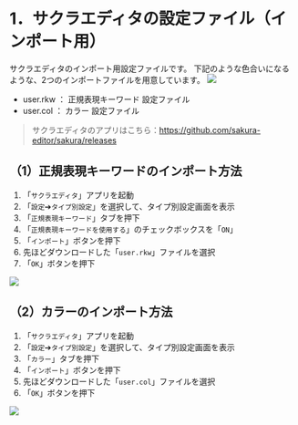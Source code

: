 # 1．サクラエディタの設定ファイル（インポート用）
サクラエディタのインポート用設定ファイルです。
下記のような色合いになるような、2つのインポートファイルを用意しています。
![](https://github.com/user-attachments/assets/c5c364ac-c98d-41f0-a92a-661392480e06)

* user.rkw ： 正規表現キーワード 設定ファイル
* user.col ： カラー 設定ファイル

> サクラエディタのアプリはこちら：https://github.com/sakura-editor/sakura/releases

## （1）正規表現キーワードのインポート方法
1. 「`サクラエディタ`」アプリを起動
1. 「`設定`➔`タイプ別設定`」を選択して、タイプ別設定画面を表示
1. 「`正規表現キーワード`」タブを押下
1. 「`正規表現キーワードを使用する`」のチェックボックスを「`ON`」
1. 「`インポート`」ボタンを押下
1. 先ほどダウンロードした「`user.rkw`」ファイルを選択
1. 「`OK`」ボタンを押下

![](https://github.com/user-attachments/assets/c908af0c-3973-4d6f-9ebe-aec0240d3cbc)

## （2）カラーのインポート方法
1. 「`サクラエディタ`」アプリを起動
1. 「`設定`➔`タイプ別設定`」を選択して、タイプ別設定画面を表示
1. 「`カラー`」タブを押下
1. 「`インポート`」ボタンを押下
1. 先ほどダウンロードした「`user.col`」ファイルを選択
1. 「`OK`」ボタンを押下

![](https://github.com/user-attachments/assets/4148babf-4ba7-4c00-bba9-57624eeec98c)
